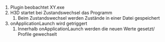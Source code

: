 1. Plugin beobachtet XY.exe 
2. H3D startet bei Zustandswechsel das Programm
	1. Beim Zustandswechsel werden Zustände in einer Datei gespeichert
3. onApplicationLaunch wird getriggert
	1. Innerhalb onApplicationLaunch werden die neuen Werte gesetzt/ Profile gewechselt
